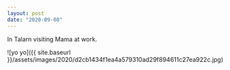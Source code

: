 ```yaml
---
layout: post
date: "2020-09-08"
---
```


In Talarn visiting Mama at work.

![yo yo]({{ site.baseurl }}/assets/images/2020/d2cb1434f1ea4a579310ad29f894611c27ea922c.jpg)
